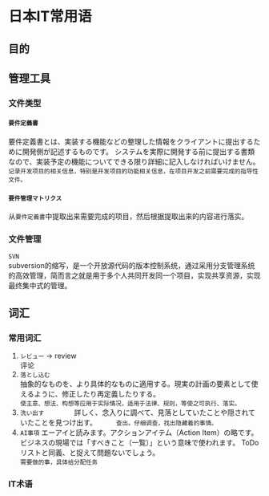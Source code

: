 # 日本IT常用语

## 目的

## 管理工具   
### 文件类型    
#### `要件定義書`       
要件定義書とは、実装する機能などの整理した情報をクライアントに提出するために開発側が記述するものです。 システムを実際に開発する前に提出する書類なので、実装予定の機能についてできる限り詳細に記入しなければいけません。　　　　
`记录开发项目的相关信息，特别是开发项目的功能相关信息，在项目开发之前需要完成的指导性文件。`      
#### `要件管理マトリクス`        
从`要件定義書`中提取出来需要完成的项目，然后根据提取出来的内容进行落实。     

### 文件管理     
`SVN`       
subversion的缩写，是一个开放源代码的版本控制系统，通过采用分支管理系统的高效管理，简而言之就是用于多个人共同开发同一个项目，实现共享资源，实现最终集中式的管理。

## 词汇
### 常用词汇
1. `レビュー` -> review       
评论    
2. `落とし込む`       
抽象的なものを、より具体的なものに適用する。現実の計画の要素として使えるように、修正したり再定義したりする。      
`使主意、想法、构想等应用于实际情况，适用于法律、规则，等使之可执行、落实。`     
3. `洗い出す`　　　　
詳しく、念入りに調べて、見落としていたことや隠されていたことを見つけ出す。　　　
`查出。仔细调查，找出隐藏着的事情。`     
4. `AI事項`
エーアイと読みます。アクションアイテム（Action Item）の略です。
ビジネスの現場では「すべきこと（一覧）」という意味で使われます。
ToDoリストと同義、と捉えて問題ないでしょう。      
`需要做的事，具体给分配任务`    

### IT术语
